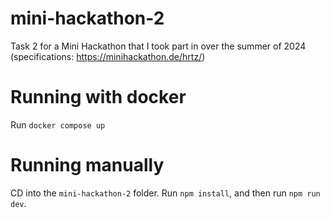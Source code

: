 # mini-hackathon-2

Task 2 for a Mini Hackathon that I took part in over the summer of 2024 (specifications: https://minihackathon.de/hrtz/)

# Running with docker

Run `docker compose up`

# Running manually

CD into the `mini-hackathon-2` folder. Run `npm install`, and then run `npm run dev`.

